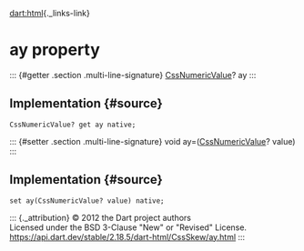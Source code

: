 [dart:html](../../dart-html/dart-html-library){._links-link}

ay property
===========

::: {#getter .section .multi-line-signature}
[CssNumericValue](../cssnumericvalue-class)? ay
:::

Implementation {#source}
--------------

``` {.language-dart data-language="dart"}
CssNumericValue? get ay native;
```

::: {#setter .section .multi-line-signature}
void ay=([CssNumericValue](../cssnumericvalue-class)? value)
:::

Implementation {#source}
--------------

``` {.language-dart data-language="dart"}
set ay(CssNumericValue? value) native;
```

::: {._attribution}
© 2012 the Dart project authors\
Licensed under the BSD 3-Clause \"New\" or \"Revised\" License.\
<https://api.dart.dev/stable/2.18.5/dart-html/CssSkew/ay.html>
:::

